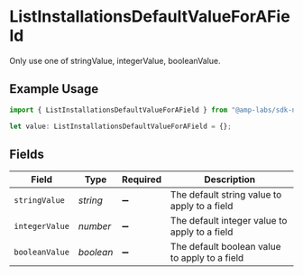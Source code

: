 # ListInstallationsDefaultValueForAField

Only use one of stringValue, integerValue, booleanValue.

## Example Usage

```typescript
import { ListInstallationsDefaultValueForAField } from "@amp-labs/sdk-node-platform/models/operations";

let value: ListInstallationsDefaultValueForAField = {};
```

## Fields

| Field                                         | Type                                          | Required                                      | Description                                   |
| --------------------------------------------- | --------------------------------------------- | --------------------------------------------- | --------------------------------------------- |
| `stringValue`                                 | *string*                                      | :heavy_minus_sign:                            | The default string value to apply to a field  |
| `integerValue`                                | *number*                                      | :heavy_minus_sign:                            | The default integer value to apply to a field |
| `booleanValue`                                | *boolean*                                     | :heavy_minus_sign:                            | The default boolean value to apply to a field |